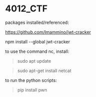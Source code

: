 # 4012_CTF


packages installed/referenced:

https://github.com/lmammino/jwt-cracker

npm install --global jwt-cracker

to use the command nc, install:
> sudo apt update

> sudo apt-get install netcat

to run the python scripts:
> pip install pwn
